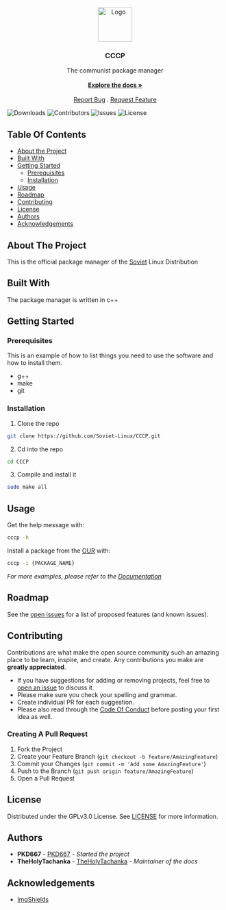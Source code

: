 <br/>
<p align="center">
  <a href="https://github.com/Soviet-Linux/CCCP">
    <img src="https://camo.githubusercontent.com/89882f4a2ec88cf250e0ee3983a9e132613e8907612bc301fc0584dc1da446b8/68747470733a2f2f692e696d6775722e636f6d2f746a56643856792e706e67" alt="Logo" width="80" height="80">
  </a>

  <h3 align="center">CCCP</h3>

  <p align="center">
    The communist package manager
    <br/>
    <br/>
    <a href="https://docs.sovietlinux.ml"><strong>Explore the docs »</strong></a>
    <br/>
    <br/>
    <a href="https://github.com/Soviet-Linux/CCCP/issues">Report Bug</a>
    .
    <a href="https://github.com/Soviet-Linux/CCCP/issues">Request Feature</a>
  </p>
</p>

![Downloads](https://img.shields.io/github/downloads/Soviet-Linux/CCCP/total) ![Contributors](https://img.shields.io/github/contributors/Soviet-Linux/CCCP?color=dark-green) ![Issues](https://img.shields.io/github/issues/Soviet-Linux/CCCP) ![License](https://img.shields.io/github/license/Soviet-Linux/CCCP) 

## Table Of Contents

* [About the Project](#about-the-project)
* [Built With](#built-with)
* [Getting Started](#getting-started)
  * [Prerequisites](#prerequisites)
  * [Installation](#installation)
* [Usage](#usage)
* [Roadmap](#roadmap)
* [Contributing](#contributing)
* [License](#license)
* [Authors](#authors)
* [Acknowledgements](#acknowledgements)

## About The Project

This is the official package manager of the [Soviet](https://sovietlinux.ml/) Linux Distribution

## Built With

The package manager is written in c++

## Getting Started

### Prerequisites

This is an example of how to list things you need to use the software and how to install them.

* g++
* make
* git

### Installation

1. Clone the repo

```sh
git clone https://github.com/Soviet-Linux/CCCP.git
```

2. Cd into the repo

```sh
cd CCCP
```

3. Compile and install it

```sh
sudo make all
```

## Usage

Get the help message with:
```sh
cccp -h
```
Install a package from the [OUR](https://docs.sovietlinux.ml/repo) with:
```sh
cccp -i {PACKAGE_NAME}
```

_For more examples, please refer to the [Documentation](https://docs.sovietlinux.ml/cccp)_

## Roadmap

See the [open issues](https://github.com/Soviet-Linux/CCCP/issues) for a list of proposed features (and known issues).

## Contributing

Contributions are what make the open source community such an amazing place to be learn, inspire, and create. Any contributions you make are **greatly appreciated**.
* If you have suggestions for adding or removing projects, feel free to [open an issue](https://github.com/Soviet-Linux/CCCP/issues/new) to discuss it.
* Please make sure you check your spelling and grammar.
* Create individual PR for each suggestion.
* Please also read through the [Code Of Conduct](https://github.com/Soviet-Linux/CCCP/blob/main/CODE_OF_CONDUCT.md) before posting your first idea as well.

### Creating A Pull Request

1. Fork the Project
2. Create your Feature Branch (`git checkout -b feature/AmazingFeature`)
3. Commit your Changes (`git commit -m 'Add some AmazingFeature'`)
4. Push to the Branch (`git push origin feature/AmazingFeature`)
5. Open a Pull Request

## License

Distributed under the GPLv3.0 License. See [LICENSE](https://github.com/Soviet-Linux/CCCP/blob/main/LICENSE.md) for more information.

## Authors

* **PKD667** - [PKD667](https://github.com/PKD667) - *Started the project*
* **TheHolyTachanka** - [TheHolyTachanka](https://github.com/TheHolyTachanka) - *Maintainer of the docs*




## Acknowledgements

* [ImgShields](https://shields.io/)

